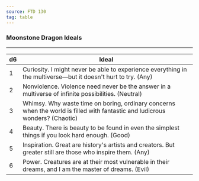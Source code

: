 ```yaml
---
source: FTD 130
tag: table
---
```


### Moonstone Dragon Ideals
---
|d6|Ideal|
|----|------------|
|1|Curiosity. I might never be able to experience everything in the multiverse—but it doesn't hurt to try. (Any)|
|2|Nonviolence. Violence need never be the answer in a multiverse of infinite possibilities. (Neutral)|
|3|Whimsy. Why waste time on boring, ordinary concerns when the world is filled with fantastic and ludicrous wonders? (Chaotic)|
|4|Beauty. There is beauty to be found in even the simplest things if you look hard enough. (Good)|
|5|Inspiration. Great are history's artists and creators. But greater still are those who inspire them. (Any)|
|6|Power. Creatures are at their most vulnerable in their dreams, and I am the master of dreams. (Evil)|
